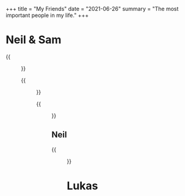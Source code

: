 +++
title = "My Friends"
date = "2021-06-26"
summary = "The most important people in my life."
+++

# Neil & Sam

{{<figure src="neil-sam.jpg">}}

{{<figure src="squad.jpg">}}

<!-- Wrong figure -->
{{<figure src="neil.jpg">}}

## Neil
{{<figure src="neil-wild.jpg">}}

# Lukas



